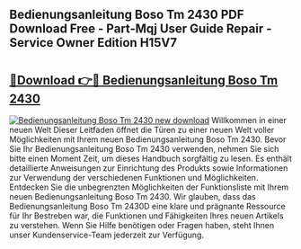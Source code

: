 ## Bedienungsanleitung Boso Tm 2430 PDF Download Free - Part-Mqj User Guide Repair - Service Owner Edition H15V7

# <h2><a href="http://df5w817.blite.top/?on=Bedienungsanleitung+Boso+Tm+2430">🔗Download 👉🔴 Bedienungsanleitung Boso Tm 2430</a></h2>

[![Bedienungsanleitung Boso Tm 2430 new download](https://i.imgur.com/lujVjoI.png)](http://df5w817.blite.top/?on=Bedienungsanleitung+Boso+Tm+2430)
Willkommen in einer neuen Welt Dieser Leitfaden öffnet die Türen zu einer neuen Welt voller Möglichkeiten mit Ihrem neuen Bedienungsanleitung Boso Tm 2430. Bevor Sie Ihr Bedienungsanleitung Boso Tm 2430 verwenden, nehmen Sie sich bitte einen Moment Zeit, um dieses Handbuch sorgfältig zu lesen. Es enthält detaillierte Anweisungen zur Einrichtung des Produkts sowie Informationen zur Verwendung der verschiedenen Funktionen und Möglichkeiten. Entdecken Sie die unbegrenzten Möglichkeiten der Funktionsliste mit Ihrem neuen Bedienungsanleitung Boso Tm 2430. Wir glauben, dass das Bedienungsanleitung Boso Tm 2430D eine klare und prägnante Ressource für Ihr Bestreben war, die Funktionen und Fähigkeiten Ihres neuen Artikels zu verstehen. Wenn Sie Hilfe benötigen oder Fragen haben, steht Ihnen unser Kundenservice-Team jederzeit zur Verfügung.
